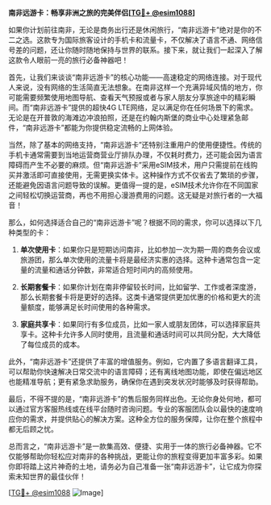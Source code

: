 **南非远游卡：畅享非洲之旅的完美伴侣[[TG💪+ @esim1088](https://t.me/s/esim1088)]**

如果你计划前往南非，无论是商务出行还是休闲旅行，“南非远游卡”绝对是你的不二之选。这款专为国际旅客设计的手机卡和流量卡，不仅解决了语言不通、网络信号差的问题，还让你随时随地保持与世界的联系。接下来，就让我们一起深入了解这款令人眼前一亮的旅行必备神器吧！

首先，让我们来谈谈“南非远游卡”的核心功能——高速稳定的网络连接。对于现代人来说，没有网络的生活简直无法想象。在南非这样一个充满异域风情的地方，你可能需要频繁使用地图导航、查看天气预报或者与家人朋友分享旅途中的精彩瞬间。而“南非远游卡”提供的超快4G LTE网络，足以满足你在任何场景下的需求。无论是在开普敦的海滩边冲浪拍照，还是在约翰内斯堡的商业中心处理紧急邮件，“南非远游卡”都能为你提供稳定流畅的上网体验。

当然，除了基本的网络支持，“南非远游卡”还特别注重用户的使用便捷性。传统的手机卡通常需要到当地运营商营业厅排队办理，不仅耗时费力，还可能会因为语言障碍而产生不必要的麻烦。但“南非远游卡”采用eSIM技术，用户只需提前在线购买并激活即可直接使用，无需更换实体卡。这种操作方式不仅省去了繁琐的步骤，还能避免因语言问题导致的误解。更值得一提的是，eSIM技术允许你在不同国家之间轻松切换运营商，再也不用担心漫游费用的问题。这无疑是对旅行者的一大福音！

那么，如何选择适合自己的“南非远游卡”呢？根据不同的需求，你可以选择以下几种类型的卡：

1. **单次使用卡**：如果你只是短期访问南非，比如参加一次为期一周的商务会议或旅游团，那么单次使用的流量卡将是最经济实惠的选择。这种卡通常包含一定量的流量和通话分钟数，非常适合短时间内的高频使用。

2. **长期套餐卡**：如果你计划在南非停留较长时间，比如留学、工作或者深度游，那么长期套餐卡将是更好的选择。这类卡通常提供更加优惠的价格和更大的流量额度，能够满足长时间使用的各种需求。

3. **家庭共享卡**：如果同行有多位成员，比如一家人或朋友团体，可以选择家庭共享卡。这种卡允许多人同时使用，且流量和通话时间可以共同分配，大大降低了每位成员的成本。

此外，“南非远游卡”还提供了丰富的增值服务。例如，它内置了多语言翻译工具，可以帮助你快速解决日常交流中的语言障碍；还有离线地图功能，即使在偏远地区也能精准导航；更有紧急求助服务，确保你在遇到突发状况时能够及时获得帮助。

最后，不得不提的是，“南非远游卡”的售后服务同样出色。无论你身处何地，都可以通过官方客服热线或在线平台随时咨询问题。专业的客服团队会以最快的速度响应你的需求，并提供贴心的解决方案。这种全方位的服务保障，让你在整个旅程中都无后顾之忧。

总而言之，“南非远游卡”是一款集高效、便捷、实用于一体的旅行必备神器。它不仅能够帮助你轻松应对南非的各种挑战，更能让你的旅程变得更加丰富多彩。如果你即将踏上这片神奇的土地，请务必为自己准备一张“南非远游卡”，让它成为你探索未知世界的最佳伙伴！

[[TG💪+ @esim1088](https://t.me/s/esim1088) ![Image](https://i.postimg.cc/4NQfJmqS/Snipaste-2025-05-13-00-14-12.png)]